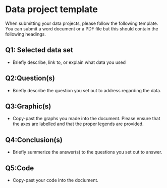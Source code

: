 # Data project template

When submitting your data projects, please follow the following template. You can submit a word document or a PDF file but this should contain the following headings.

## Q1: Selected data set

+ Briefly describe, link to, or explain what data you used

## Q2:Question(s)

+ Briefly describe the question you set out to address regarding the data.

## Q3:Graphic(s)

+ Copy-past the graphs you made into the document. Please ensure that the axes are labelled and that the proper legends are provided.

## Q4:Conclusion(s)

+ Briefly summerize the answer(s) to the questions you set out to answer.

## Q5:Code

+ Copy-past your code into the dociument.

